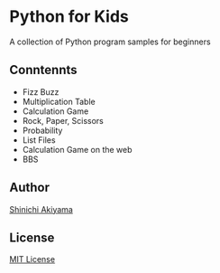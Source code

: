 Python for Kids
===============

A collection of Python program samples for beginners

Conntennts
----------

* Fizz Buzz
* Multiplication Table
* Calculation Game
* Rock, Paper, Scissors
* Probability
* List Files
* Calculation Game on the web
* BBS

Author
------

[Shinichi Akiyama](https://github.com/shakiyam)

License
-------

[MIT License](https://opensource.org/licenses/mit)
